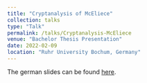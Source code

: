 ```yaml
---
title: "Cryptanalysis of McEliece"
collection: talks
type: "Talk"
permalink: /talks/Cryptanalysis-McEliece
venue: "Bachelor Thesis Presentation"
date: 2022-02-09
location: "Ruhr University Bochum, Germany"
---
```


The german slides can be found [here](https://alexkulpe.github.io/files/Kryptanalyse-von-McEliece.pdf).